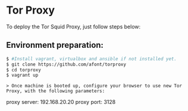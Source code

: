  
# Tor Proxy 

To deploy the Tor Squid Proxy, just follow steps below:

## Environment preparation:
```sh
$ #Install vagrant, virtualbox and ansible if not installed yet.
$ git clone https://github.com/afont/torproxy
$ cd torproxy
$ vagrant up
```
```
> Once machine is booted up, configure your browser to use new Tor Proxy, with the following parameters:
```
proxy server: 192.168.20.20
proxy port: 3128
```
